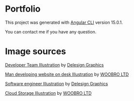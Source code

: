 # Portfolio
This project was generated with [Angular CLI](https://github.com/angular/angular-cli) version 15.0.1.

You can contact me if you have any question.

# Image sources
<a href="https://iconscout.com/illustrations/developer-team" target="_blank">Developer Team Illustration</a> by <a href="https://iconscout.com/contributors/delesign" target="_blank">Delesign Graphics</a>

<a href="https://iconscout.com/illustrations/man" target="_blank">Man developing website on desk Illustration</a> by <a href="https://iconscout.com/contributors/woobrodesign" target="_blank">WOOBRO LTD</a>

<a href="https://iconscout.com/illustrations/software-engineer" target="_blank">Software engineer Illustration</a> by <a href="https://iconscout.com/contributors/delesign" target="_blank">Delesign Graphics</a>

<a href="https://iconscout.com/illustrations/cloud-storage" target="_blank">Cloud Storage Illustration</a> by <a href="https://iconscout.com/contributors/woobrodesign" target="_blank">WOOBRO LTD</a>
